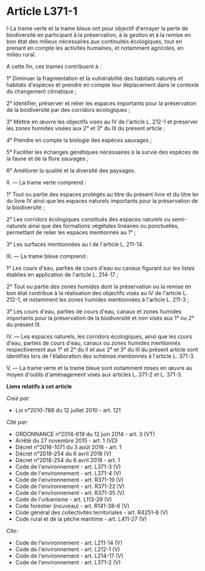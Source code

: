 # Article L371-1

I-La trame verte et la trame bleue ont pour objectif d'enrayer la perte de biodiversité en participant à la préservation, à
la gestion et à la remise en bon état des milieux nécessaires aux continuités écologiques, tout en prenant en compte les
activités humaines, et notamment agricoles, en milieu rural.

A cette fin, ces trames contribuent à : 

1° Diminuer la fragmentation et la vulnérabilité des habitats naturels et habitats d'espèces et prendre en compte leur
déplacement dans le contexte du changement climatique ; 

2° Identifier, préserver et relier les espaces importants pour la préservation de la biodiversité par des corridors
écologiques ; 

3° Mettre en œuvre les objectifs visés au IV de l'article L. 212-1 et préserver les zones humides visées aux 2° et 3° du III
du présent article ; 

4° Prendre en compte la biologie des espèces sauvages ; 

5° Faciliter les échanges génétiques nécessaires à la survie des espèces de la faune et de la flore sauvages ; 

6° Améliorer la qualité et la diversité des paysages. 

II. ― La trame verte comprend : 

1° Tout ou partie des espaces protégés au titre du présent livre et du titre Ier du livre IV ainsi que les espaces naturels
importants pour la préservation de la biodiversité ; 

2° Les corridors écologiques constitués des espaces naturels ou semi-naturels ainsi que des formations végétales linéaires ou
ponctuelles, permettant de relier les espaces mentionnés au 1° ; 

3° Les surfaces mentionnées au I de l'article L. 211-14. 

III. ― La trame bleue comprend : 

1° Les cours d'eau, parties de cours d'eau ou canaux figurant sur les listes établies en application de l'article L.
214-17 ; 

2° Tout ou partie des zones humides dont la préservation ou la remise en bon état contribue à la réalisation des objectifs
visés au IV de l'article L. 212-1, et notamment les zones humides mentionnées à l'article L. 211-3 ; 

3° Les cours d'eau, parties de cours d'eau, canaux et zones humides importants pour la préservation de la biodiversité et non
visés aux 1° ou 2° du présent III. 

IV. ― Les espaces naturels, les corridors écologiques, ainsi que les cours d'eau, parties de cours d'eau, canaux ou zones
humides mentionnés respectivement aux 1° et 2° du II et aux 2° et 3° du III du présent article sont identifiés lors de
l'élaboration des schémas mentionnés à l'article L. 371-3.

V. ― La trame verte et la trame bleue sont notamment mises en œuvre au moyen d'outils d'aménagement visés aux articles L.
371-2 et L. 371-3.

**Liens relatifs à cet article**

_Créé par_:

  - Loi n°2010-788 du 12 juillet 2010 - art. 121

_Cité par_:

  - ORDONNANCE n°2014-619 du 12 juin 2014 - art. 3 (VT)
  - Arrêté du 27 novembre 2015 - art. 1 (VD)
  - Décret n°2016-1071 du 3 août 2016 - art. 1
  - Décret n°2018-254 du 6 avril 2018 (V)
  - Décret n°2018-254 du 6 avril 2018 - art. 1
  - Code de l'environnement - art. L371-3 (V)
  - Code de l'environnement - art. L371-4 (V)
  - Code de l'environnement - art. R371-19 (V)
  - Code de l'environnement - art. R371-22 (V)
  - Code de l'environnement - art. R371-35 (V)
  - Code de l'urbanisme - art. L113-29 (V)
  - Code forestier (nouveau) - art. R141-38-6 (V)
  - Code général des collectivités territoriales - art. R4251-6 (V)
  - Code rural et de la pêche maritime - art. L411-27 (V)

_Cite_:

  - Code de l'environnement - art. L211-14 (V)
  - Code de l'environnement - art. L212-1 (V)
  - Code de l'environnement - art. L214-17 (V)
  - Code de l'environnement - art. L371-2 (V)
